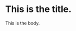 <!DOCTYPEhtml>
<html>
  <head>
    <h1>This is the title.</h1>
 </head>
  <body>
    <p>This is the body.</p>
  </body>
  </hmtl>

